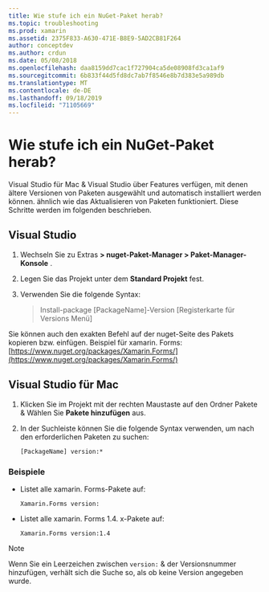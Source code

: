 ```yaml
---
title: Wie stufe ich ein NuGet-Paket herab?
ms.topic: troubleshooting
ms.prod: xamarin
ms.assetid: 2375F833-A630-471E-B8E9-5AD2CB81F264
author: conceptdev
ms.author: crdun
ms.date: 05/08/2018
ms.openlocfilehash: daa8159dd7cac1f727904ca5de08908fd3ca1af9
ms.sourcegitcommit: 6b833f44d5fd8dc7ab7f8546e8b7d383e5a989db
ms.translationtype: MT
ms.contentlocale: de-DE
ms.lasthandoff: 09/18/2019
ms.locfileid: "71105669"
---
```

# <a name="how-do-i-downgrade-a-nuget-package"></a>Wie stufe ich ein NuGet-Paket herab?

Visual Studio für Mac & Visual Studio über Features verfügen, mit denen ältere Versionen von Paketen ausgewählt und automatisch installiert werden können. ähnlich wie das Aktualisieren von Paketen funktioniert. Diese Schritte werden im folgenden beschrieben.

## <a name="visual-studio"></a>Visual Studio

1. Wechseln Sie zu Extras **> nuget-Paket-Manager > Paket-Manager-Konsole** .
2. Legen Sie das Projekt unter dem **Standard Projekt** fest.
3. Verwenden Sie die folgende Syntax:

    > Install-package [PackageName]-Version [Registerkarte für Versions Menü]

Sie können auch den exakten Befehl auf der nuget-Seite des Pakets kopieren bzw. einfügen. Beispiel für xamarin. Forms:[https://www.nuget.org/packages/Xamarin.Forms/](https://www.nuget.org/packages/Xamarin.Forms/)

## <a name="visual-studio-for-mac"></a>Visual Studio für Mac

1. Klicken Sie im Projekt mit der rechten Maustaste auf den Ordner Pakete & Wählen Sie **Pakete hinzufügen** aus.
2. In der Suchleiste können Sie die folgende Syntax verwenden, um nach den erforderlichen Paketen zu suchen:

    `[PackageName] version:*`

### <a name="examples"></a>Beispiele 

- Listet alle xamarin. Forms-Pakete auf: 

    `Xamarin.Forms version:`

- Listet alle xamarin. Forms 1.4. x-Pakete auf: 

    `Xamarin.Forms version:1.4`

> [!NOTE]
> Wenn Sie ein Leerzeichen zwischen `version:` & der Versionsnummer hinzufügen, verhält sich die Suche so, als ob keine Version angegeben wurde.
